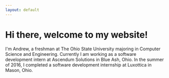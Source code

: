 ```yaml
---
layout: default
--- 
```

# Hi there, welcome to my website!  
I'm Andrew, a freshman at The Ohio State University majoring in Computer Science and Engineering. Currently I am working as a software development intern at Ascendum Solutions in Blue Ash, Ohio. In the summer of 2016, I completed a software development internship at Luxottica in Mason, Ohio.